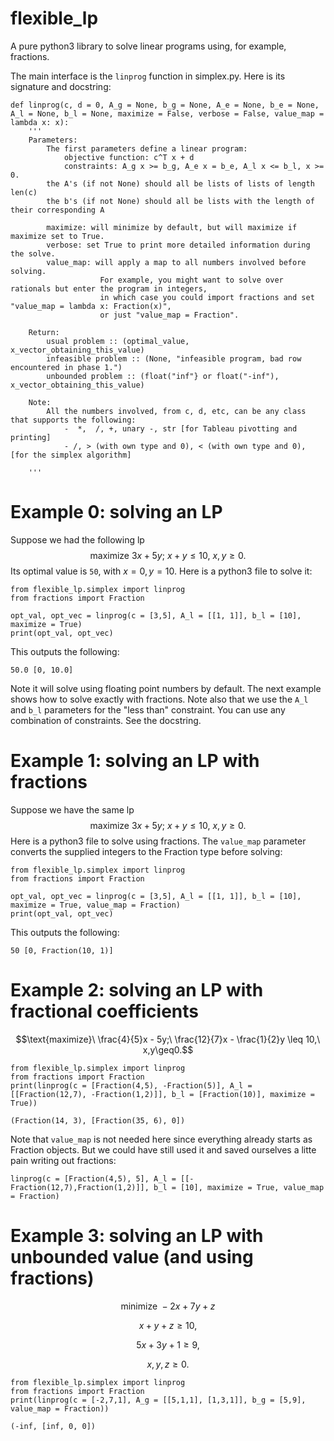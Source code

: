 # flexible_lp
A pure python3 library to solve linear programs using, for example, fractions.

The main interface is the `linprog` function in simplex.py.
Here is its signature and docstring:
```
def linprog(c, d = 0, A_g = None, b_g = None, A_e = None, b_e = None, A_l = None, b_l = None, maximize = False, verbose = False, value_map = lambda x: x):
	'''
	Parameters:
		The first parameters define a linear program:
			objective function: c^T x + d
			constraints: A_g x >= b_g, A_e x = b_e, A_l x <= b_l, x >= 0.
		the A's (if not None) should all be lists of lists of length len(c)
		the b's (if not None) should all be lists with the length of their corresponding A

		maximize: will minimize by default, but will maximize if maximize set to True.
		verbose: set True to print more detailed information during the solve.
		value_map: will apply a map to all numbers involved before solving.
					For example, you might want to solve over rationals but enter the program in integers,
					in which case you could import fractions and set "value_map = lambda x: Fraction(x)",
					or just "value_map = Fraction".

	Return:
		usual problem :: (optimal_value, x_vector_obtaining_this_value)
		infeasible problem :: (None, "infeasible program, bad row encountered in phase 1.")
		unbounded problem :: (float("inf"} or float("-inf"), x_vector_obtaining_this_value)

	Note:
		All the numbers involved, from c, d, etc, can be any class that supports the following:
			-  *,  /, +, unary -, str [for Tableau pivotting and printing]
			- /, > (with own type and 0), < (with own type and 0),  [for the simplex algorithm]
	
	'''
```
# Example 0: solving an LP
Suppose we had the following lp
$$\text{maximize}\ 3x + 5y;\ x + y \leq 10,\ x,y\geq0.$$
Its optimal value is `50`, with $x = 0, y = 10$.
Here is a python3 file to solve it:
```
from flexible_lp.simplex import linprog
from fractions import Fraction

opt_val, opt_vec = linprog(c = [3,5], A_l = [[1, 1]], b_l = [10], maximize = True)
print(opt_val, opt_vec)
```
This outputs the following:
```
50.0 [0, 10.0]
```
Note it will solve using floating point numbers by default. The next example shows how to solve exactly with fractions.
Note also that we use the `A_l` and `b_l` parameters for the "less than" constraint. You can use any combination of constraints. See the docstring.

# Example 1: solving an LP with fractions
Suppose we have the same lp
$$\text{maximize}\ 3x + 5y;\ x + y \leq 10,\ x,y\geq0.$$
Here is a python3 file to solve using fractions. 
The `value_map` parameter converts the supplied integers to the Fraction type before solving:
```
from flexible_lp.simplex import linprog
from fractions import Fraction

opt_val, opt_vec = linprog(c = [3,5], A_l = [[1, 1]], b_l = [10], maximize = True, value_map = Fraction)
print(opt_val, opt_vec)
```
This outputs the following:
```
50 [0, Fraction(10, 1)]
```
# Example 2: solving an LP with fractional coefficients
$$\text{maximize}\ \frac{4}{5}x - 5y;\ \frac{12}{7}x - \frac{1}{2}y \leq 10,\ x,y\geq0.$$

```
from flexible_lp.simplex import linprog
from fractions import Fraction
print(linprog(c = [Fraction(4,5), -Fraction(5)], A_l = [[Fraction(12,7), -Fraction(1,2)]], b_l = [Fraction(10)], maximize = True))
```
```
(Fraction(14, 3), [Fraction(35, 6), 0])
```
Note that `value_map` is not needed here since everything already starts as Fraction objects. But we could have still used it and saved ourselves a litte pain writing out fractions:
```
linprog(c = [Fraction(4,5), 5], A_l = [[-Fraction(12,7),Fraction(1,2)]], b_l = [10], maximize = True, value_map = Fraction)
```
# Example 3: solving an LP with unbounded value (and using fractions)
$$\text{minimize}\ -2x + 7y + z$$

$$x + y + z \geq 10,$$

$$5x+3y+1\geq 9,$$

$$x,y,z\geq0.$$
```
from flexible_lp.simplex import linprog
from fractions import Fraction
print(linprog(c = [-2,7,1], A_g = [[5,1,1], [1,3,1]], b_g = [5,9], value_map = Fraction))
```

```
(-inf, [inf, 0, 0])
```


